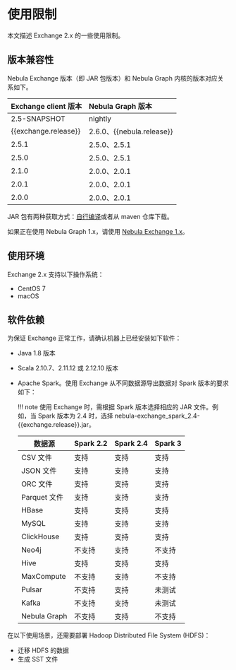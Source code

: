 # 使用限制

本文描述 Exchange 2.x 的一些使用限制。

## 版本兼容性

Nebula Exchange 版本（即 JAR 包版本）和 Nebula Graph 内核的版本对应关系如下。

|Exchange client 版本|Nebula Graph 版本|
|:---|:---|
|2.5-SNAPSHOT|nightly|
|{{exchange.release}}|2.6.0、{{nebula.release}}|
|2.5.1|2.5.0、2.5.1|
|2.5.0|2.5.0、2.5.1|
|2.1.0|2.0.0、2.0.1|
|2.0.1|2.0.0、2.0.1|
|2.0.0|2.0.0、2.0.1|

JAR 包有两种获取方式：[自行编译](../ex-ug-compile.md)或者从 maven 仓库下载。

如果正在使用 Nebula Graph 1.x，请使用 [Nebula Exchange 1.x](https://github.com/vesoft-inc/nebula-java/tree/v1.0/tools "Click to go to GitHub")。

## 使用环境

Exchange 2.x 支持以下操作系统：

- CentOS 7
- macOS

## 软件依赖

为保证 Exchange 正常工作，请确认机器上已经安装如下软件：

- Java 1.8 版本

- Scala 2.10.7、2.11.12 或 2.12.10 版本

- Apache Spark。使用 Exchange 从不同数据源导出数据对 Spark 版本的要求如下：
  
  !!! note
        使用 Exchange 时，需根据 Spark 版本选择相应的 JAR 文件。例如，当 Spark 版本为 2.4 时，选择 nebula-exchange_spark_2.4-{{exchange.release}}.jar。

  | 数据源 | Spark 2.2 | Spark 2.4 | Spark 3 |
  | - | - | - | - |
  | CSV 文件 | 支持 | 支持 | 支持 |
  | JSON 文件 | 支持 | 支持 | 支持 |
  | ORC 文件 | 支持 | 支持 | 支持 |
  | Parquet 文件 | 支持 | 支持 | 支持 |
  | HBase | 支持 | 支持 | 支持 |
  | MySQL | 支持 | 支持 | 支持 |
  | ClickHouse | 支持 | 支持 | 支持 |
  | Neo4j | 不支持 | 支持 | 不支持 |
  | Hive | 支持 | 支持 | 支持 |
  | MaxCompute | 不支持 | 支持 | 不支持 |
  | Pulsar | 不支持 | 支持 | 未测试 |
  | Kafka | 不支持 | 支持 | 未测试 |
  | Nebula Graph | 不支持 | 支持 | 不支持 |

在以下使用场景，还需要部署 Hadoop Distributed File System (HDFS)：

- 迁移 HDFS 的数据
- 生成 SST 文件
